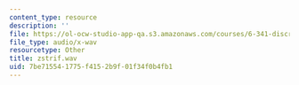 ```yaml
---
content_type: resource
description: ''
file: https://ol-ocw-studio-app-qa.s3.amazonaws.com/courses/6-341-discrete-time-signal-processing-fall-2005/7be715541775f4152b9f01f34f0b4fb1_zstrif.wav
file_type: audio/x-wav
resourcetype: Other
title: zstrif.wav
uid: 7be71554-1775-f415-2b9f-01f34f0b4fb1
---
```

